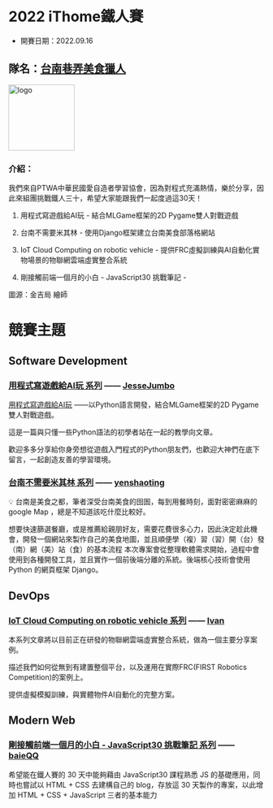 # 2022 iThome鐵人賽

- 開賽日期：2022.09.16

## 隊名：[台南巷弄美食獵人](https://ithelp.ithome.com.tw/2022ironman/signup/team/256)

<img src="https://raw.githubusercontent.com/Jesse-Jumbo/GameFramework/main/Iron_article_2022/image/iconv2.png" alt="logo" width="130"/> 

### 介紹：

我們來自PTWA中華民國愛自造者學習協會，因為對程式充滿熱情，樂於分享，因此來組團挑戰鐵人三十，希望大家能跟我們一起度過這30天！

1. 用程式寫遊戲給AI玩 - 結合MLGame框架的2D Pygame雙人對戰遊戲

2. 台南不需要米其林 - 使用Django框架建立台南美食部落格網站

3. IoT Cloud Computing on robotic vehicle - 提供FRC虛擬訓練與AI自動化實物場景的物聯網雲端虛實整合系統

4. 剛接觸前端一個月的小白 - JavaScript30 挑戰筆記 -

圖源：金吉局 繪師

# 競賽主題
##  Software Development
### [用程式寫遊戲給AI玩 系列](https://ithelp.ithome.com.tw/users/20151585/ironman/5325) —— [JesseJumbo](https://ithelp.ithome.com.tw/users/20151585)
[用程式寫遊戲給AI玩](https://github.com/Jesse-Jumbo/GameFramework/tree/main) ——以Python語言開發，結合MLGame框架的2D Pygame雙人對戰遊戲。

這是一篇與只懂一些Python語法的初學者站在一起的教學向文章。

歡迎多多分享給你身旁想從遊戲入門程式的Python朋友們，也歡迎大神們在底下留言，一起創造友善的學習環境。

### [台南不需要米其林 系列](https://ithelp.ithome.com.tw/users/20152178/ironman/5584) —— [yenshaoting](https://ithelp.ithome.com.tw/users/20152178)
💡 台南是美食之都，筆者深受台南美食的囹圄，每到用餐時刻，面對密密麻麻的google Map ，總是不知道該吃什麼比較好。

想要快速篩選餐廳，或是推薦給親朋好友，需要花費很多心力，因此決定趁此機會，開發一個網站來製作自己的美食地圖，並且順便學（複）習（習）開（台）發（南）網（美）站（食）的基本流程
本次專案會從整理軟體需求開始，過程中會使用到各種開發工具，並且實作一個前後端分離的系統。後端核心技術會使用Python 的網頁框架 Django。


##  DevOps
### [IoT Cloud Computing on robotic vehicle 系列](https://ithelp.ithome.com.tw/users/20005722/ironman/5324) —— [Ivan](https://ithelp.ithome.com.tw/users/20005722)
本系列文章將以目前正在研發的物聯網雲端虛實整合系統，做為一個主要分享案例。

描述我們如何從無到有建置整個平台，以及運用在實際FRC(FIRST Robotics Competition)的案例上。

提供虛擬模擬訓練，與實體物件AI自動化的完整方案。

##  Modern Web
### [剛接觸前端一個月的小白 - JavaScript30 挑戰筆記 系列](https://ithelp.ithome.com.tw/users/20151586/ironman/5623) —— [baieQQ](https://ithelp.ithome.com.tw/users/20151586)
希望能在鐵人賽的 30 天中能夠藉由 JavaScript30 課程熟悉 JS 的基礎應用，同時也嘗試以 HTML + CSS 去建構自己的 blog，存放這 30 天製作的專案，以此增加 HTML + CSS + JavaScript 三者的基本能力
